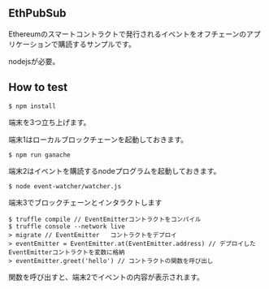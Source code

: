 ## EthPubSub

Ethereumのスマートコントラクトで発行されるイベントをオフチェーンのアプリケーションで購読するサンプルです。

nodejsが必要。

## How to test

```
$ npm install
```

端末を3つ立ち上げます。

端末1はローカルブロックチェーンを起動しておきます。

```
$ npm run ganache
```

端末2はイベントを購読するnodeプログラムを起動しておきます。

```
$ node event-watcher/watcher.js
```

端末3でブロックチェーンとインタラクトします

```
$ truffle compile // EventEmitterコントラクトをコンパイル
$ truffle console --network live
> migrate // EventEmitter   コントラクトをデプロイ
> eventEmitter = EventEmitter.at(EventEmitter.address) // デプロイしたEventEmitterコントラクトを変数に格納
> eventEmitter.greet('hello') // コントラクトの関数を呼び出し
```

関数を呼び出すと、端末2でイベントの内容が表示されます。
